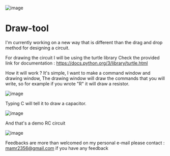 ![image](https://user-images.githubusercontent.com/111575476/222959566-3c506b79-a298-4444-b1a6-507116054a57.png)

# Draw-tool
I'm currently working on a new way that is different than the drag and drop method for designing a circuit.

For drawing the circuit I will be using the turtle library
Check the provided link for documentation : https://docs.python.org/3/library/turtle.html

How it will work ?
It's simple, I want to make a command window and drawing window, The drawing window will draw the commands that you will write, so for example if you wrote "R" it will draw a resistor.

![image](https://user-images.githubusercontent.com/111575476/222960243-f7052c46-dd77-47dd-93e1-86ea3077a46c.png)

Typing C will tell it to draw a capacitor.

![image](https://user-images.githubusercontent.com/111575476/222960335-a2c988b1-2394-4db3-aacc-017042a1773f.png)

And that's a demo RC circuit 

![image](https://user-images.githubusercontent.com/111575476/222960395-8716d352-9c6f-4c0d-a29c-cef4da3bb8ba.png)

Feedbacks are more than welcomed on my personal e-mail please contact : mamr2356@gmail.com if you have any feedback 
